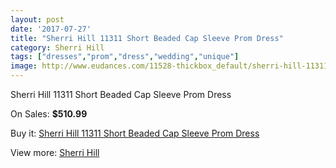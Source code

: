 ```yaml
---
layout: post
date: '2017-07-27'
title: "Sherri Hill 11311 Short Beaded Cap Sleeve Prom Dress"
category: Sherri Hill
tags: ["dresses","prom","dress","wedding","unique"]
image: http://www.eudances.com/11528-thickbox_default/sherri-hill-11311-short-beaded-cap-sleeve-prom-dress.jpg
---
```

Sherri Hill 11311 Short Beaded Cap Sleeve Prom Dress

On Sales: **$510.99**
<a href="https://www.eudances.com/en/sherri-hill/3653-sherri-hill-11311-short-beaded-cap-sleeve-prom-dress.html"><amp-img layout="responsive" width="600" height="600" src="//www.eudances.com/11528-thickbox_default/sherri-hill-11311-short-beaded-cap-sleeve-prom-dress.jpg" alt="Sherri Hill 11311 Short Beaded Cap Sleeve Prom Dress 0" /></a>
<a href="https://www.eudances.com/en/sherri-hill/3653-sherri-hill-11311-short-beaded-cap-sleeve-prom-dress.html"><amp-img layout="responsive" width="600" height="600" src="//www.eudances.com/11530-thickbox_default/sherri-hill-11311-short-beaded-cap-sleeve-prom-dress.jpg" alt="Sherri Hill 11311 Short Beaded Cap Sleeve Prom Dress 1" /></a>
<a href="https://www.eudances.com/en/sherri-hill/3653-sherri-hill-11311-short-beaded-cap-sleeve-prom-dress.html"><amp-img layout="responsive" width="600" height="600" src="//www.eudances.com/11529-thickbox_default/sherri-hill-11311-short-beaded-cap-sleeve-prom-dress.jpg" alt="Sherri Hill 11311 Short Beaded Cap Sleeve Prom Dress 2" /></a>

Buy it: [Sherri Hill 11311 Short Beaded Cap Sleeve Prom Dress](https://www.eudances.com/en/sherri-hill/3653-sherri-hill-11311-short-beaded-cap-sleeve-prom-dress.html "Sherri Hill 11311 Short Beaded Cap Sleeve Prom Dress")

View more: [Sherri Hill](https://www.eudances.com/en/80-Sherri-Hill "Sherri Hill")